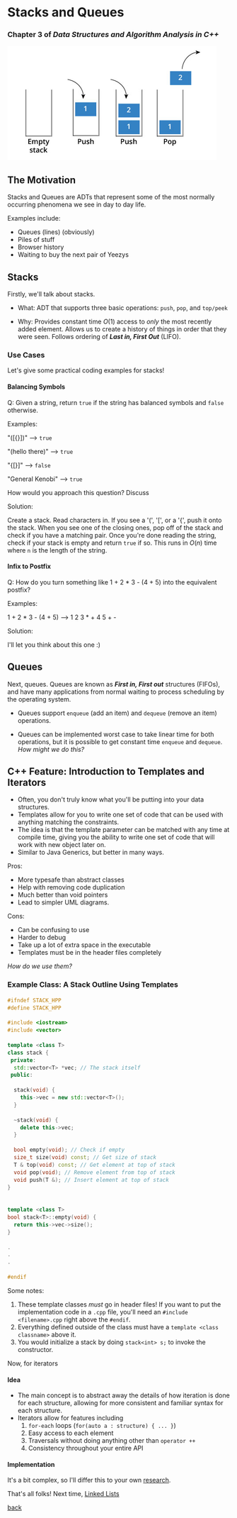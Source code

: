 # Stacks and Queues
### Chapter 3 of _Data Structures and Algorithm Analysis in C++_

![stack](../images/stack.jpg)

## The Motivation

Stacks and Queues are ADTs that represent some of the most normally occurring phenomena we see in day to day life.

Examples include:

* Queues (lines) (obviously)
* Piles of stuff
* Browser history
* Waiting to buy the next pair of Yeezys

## Stacks

Firstly, we'll talk about stacks.

* What: ADT that supports three basic operations: `push`, `pop`, and `top/peek`

* Why: Provides constant time $O(1)$ access to *only* the most recently added element. Allows us to create a history of things in order that they were seen. Follows ordering of __*Last in, First Out*__ (LIFO).

### Use Cases

Let's give some practical coding examples for stacks!

#### Balancing Symbols

Q: Given a string, return `true` if the string has balanced symbols and `false` otherwise.

Examples:

"([{}])" --> `true`

"(hello there)" --> `true`

"{[}]" --> `false`

"General Kenobi" --> `true`

How would you approach this question? Discuss

Solution:

Create a stack. Read characters in. If you see a '(', '[', or a '{', push it onto the stack. When you see one of the closing ones, pop off of the stack and check if you have a matching pair. Once you're done reading the string, check if your stack is empty and return `true` if so. This runs in $O(n)$ time where `n` is the length of the string.

#### Infix to Postfix

Q: How do you turn something like 1 + 2 * 3 - (4 + 5) into the equivalent postfix?

Examples:

1 + 2 * 3 - (4 + 5) --> 1 2 3 * + 4 5 + -


Solution:

I'll let you think about this one :)

## Queues

Next, queues. Queues are known as __*First in, First out*__ structures (FIFOs), and have many applications from normal waiting to process scheduling by the operating system.

* Queues support `enqueue` (add an item) and `dequeue` (remove an item) operations.

* Queues can be implemented worst case to take linear time for both operations, but it is possible to get constant time `enqueue` and `dequeue`. *How might we do this?*


## C++ Feature: Introduction to Templates and Iterators

* Often, you don't truly know what you'll be putting into your data structures.
* Templates allow for you to write one set of code that can be used with anything matching the constraints.
* The idea is that the template parameter can be matched with any time at compile time, giving you the ability to write one set of code that will work with new object later on.
* Similar to Java Generics, but better in many ways.

Pros:

* More typesafe than abstract classes
* Help with removing code duplication
* Much better than void pointers
* Lead to simpler UML diagrams.

Cons:
* Can be confusing to use
* Harder to debug
* Take up a lot of extra space in the executable
* Templates must be in the header files completely

*How do we use them?*

### Example Class: A Stack Outline Using Templates

```cpp
#ifndef STACK_HPP
#define STACK_HPP

#include <iostream>
#include <vector>

template <class T>
class stack {
 private:
  std::vector<T> *vec; // The stack itself
 public:

  stack(void) {
    this->vec = new std::vector<T>();
  }

  ~stack(void) {
    delete this->vec;
  }

  bool empty(void); // Check if empty
  size_t size(void) const; // Get size of stack
  T & top(void) const; // Get element at top of stack
  void pop(void); // Remove element from top of stack
  void push(T &); // Insert element at top of stack
}


template <class T>
bool stack<T>::empty(void) {
  return this->vec->size();
}

.
.
.

#endif
```

Some notes:
1. These template classes *must* go in header files! If you want to put the implementation code in a `.cpp` file, you'll need an `#include <filename>.cpp` right above the `#endif`.
2. Everything defined outside of the class must have a `template <class classname>` above it.
3. You would initialize a stack by doing `stack<int> s;` to invoke the constructor.

Now, for iterators

#### Idea
* The main concept is to abstract away the details of how iteration is done for each structure, allowing for more consistent and familiar syntax for each structure.
* Iterators allow for features including
    1. `for-each` loops (`for(auto a : structure) { ... }`)
    2. Easy access to each element
    3. Traversals without doing anything other than `operator ++`
    4. Consistency throughout your entire API

#### Implementation
It's a bit complex, so I'll differ this to your own [research](https://lmgtfy.com/?s=d&q=c%2B%2B+iterator+guide).


That's all folks! Next time, [Linked Lists](./linkedlists.md)

[back](../lectures.md)
